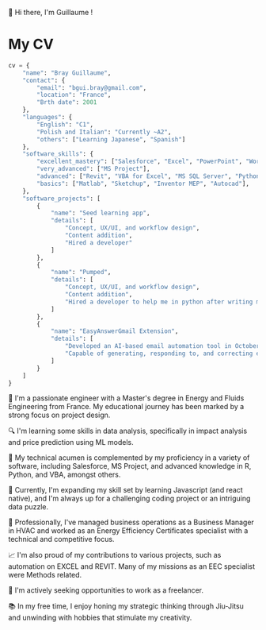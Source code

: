 👋 Hi there, I'm Guillaume !



# My CV

```python
cv = {
    "name": "Bray Guillaume",
    "contact": {
        "email": "bgui.bray@gmail.com",
        "location": "France",
        "Brth date": 2001
    },
    "languages": {
        "English": "C1",
        "Polish and Italian": "Currently ~A2",
        "others": ["Learning Japanese", "Spanish"]
    },
    "software_skills": {
        "excellent_mastery": ["Salesforce", "Excel", "PowerPoint", "Word", "OneNote"],
        "very_advanced": ["MS Project"],
        "advanced": ["Revit", "VBA for Excel", "MS SQL Server", "Python"],
        "basics": ["Matlab", "Sketchup", "Inventor MEP", "Autocad"],
    },
    "software_projects": [
        {
            "name": "Seed learning app",
            "details": [
                "Concept, UX/UI, and workflow design",
                "Content addition",
                "Hired a developer"
            ]
        },
        {
            "name": "Pumped",
            "details": [
                "Concept, UX/UI, and workflow design",
                "Content addition",
                "Hired a developer to help me in python after writing myself 500+ line of code; and another one for iOS"
            ]
        },
        {
            "name": "EasyAnswerGmail Extension",
            "details": [
                "Developed an AI-based email automation tool in October 2022",
                "Capable of generating, responding to, and correcting emails"
            ]
        }
    ]
}

```







🌟 I'm a passionate engineer with a Master's degree in Energy and Fluids Engineering from France. My educational journey has been marked by a strong focus on project design.

🔍 I'm learning some skills in data analysis, specifically in impact analysis and price prediction using ML models.

🔧 My technical acumen is complemented by my proficiency in a variety of software, including Salesforce, MS Project, and advanced knowledge in R, Python, and VBA, amongst others.

🌱 Currently, I'm expanding my skill set by learning Javascript (and react native), and I'm always up for a challenging coding project or an intriguing data puzzle.

💼 Professionally, I've managed business operations as a Business Manager in HVAC and worked as an Energy Efficiency Certificates specialist with a technical and competitive focus.

📈 I'm also proud of my contributions to various projects, such as automation on EXCEL and REVIT. Many of my missions as an EEC specialist were Methods related. 

🎯 I'm actively seeking opportunities to work as a freelancer.

📚 In my free time, I enjoy honing my strategic thinking through Jiu-Jitsu and unwinding with hobbies that stimulate my creativity.
